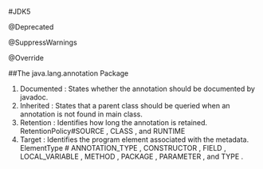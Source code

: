 #JDK5

@Deprecated

@SuppressWarnings

@Override

##The java.lang.annotation Package

1. Documented : States whether the annotation should be documented by javadoc.
2. Inherited : States that a parent class should be queried when an annotation is not found in main class.
3. Retention : Identifies how long the annotation is retained. RetentionPolicy#SOURCE , CLASS , and RUNTIME
4. Target : Identifies the program element associated with the metadata. ElementType # ANNOTATION_TYPE , CONSTRUCTOR , FIELD , LOCAL_VARIABLE , METHOD , PACKAGE , PARAMETER , and TYPE .

